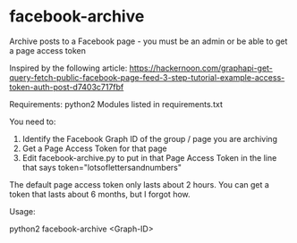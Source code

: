 # facebook-archive
Archive posts to a Facebook page - you must be an admin or be able to get a page access token

Inspired by the following article:
https://hackernoon.com/graphapi-get-query-fetch-public-facebook-page-feed-3-step-tutorial-example-access-token-auth-post-d7403c717fbf

Requirements:
python2
Modules listed in requirements.txt

You need to:
1. Identify the Facebook Graph ID of the group / page you are archiving
2. Get a Page Access Token for that page
3. Edit facebook-archive.py to put in that Page Access Token in the line that says
token="lotsoflettersandnumbers"

The default page access token only lasts about 2 hours. You can get a token that lasts about 6 months, but I forgot how.

Usage:

python2 facebook-archive \<Graph-ID\>
  
  
